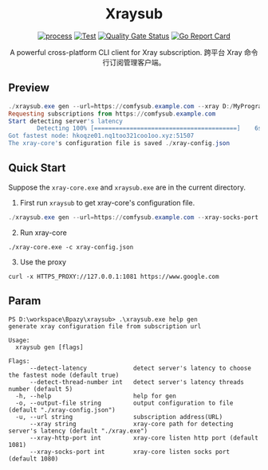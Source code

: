 <h1 align="center">Xraysub</h1>

<div align="center">

[![process](https://img.shields.io/badge/dev-in%20Progress-yellow)](https://github.com/Bpazy/xraysub/projects/1])
[![Test](https://github.com/Bpazy/xraysub/workflows/Test/badge.svg)](https://github.com/Bpazy/xraysub/actions/workflows/test.yml)
[![Quality Gate Status](https://sonarcloud.io/api/project_badges/measure?project=Bpazy_xraysub&metric=alert_status)](https://sonarcloud.io/dashboard?id=Bpazy_xraysub)
[![Go Report Card](https://goreportcard.com/badge/github.com/Bpazy/xraysub)](https://goreportcard.com/report/github.com/Bpazy/xraysub)

A powerful cross-platform CLI client for Xray subscription. 跨平台 Xray 命令行订阅管理客户端。
</div>

## Preview
```powershell
./xraysub.exe gen --url=https://comfysub.example.com --xray D:/MyPrograms/xray-core/xray.exe --xray-socks-port 1080 --xray-http-port 1081
Requesting subscriptions from https://comfysub.example.com
Start detecting server's latency
        Detecting 100% [========================================]    6s:0s]s]
Got fastest node: hkoqze01.nq1too321coo1oo.xyz:51507
The xray-core's configuration file is saved ./xray-config.json
```

## Quick Start
Suppose the `xray-core.exe` and `xraysub.exe` are in the current directory.
1. First run `xraysub` to get xray-core's configuration file.
```powershell
./xraysub.exe gen --url=https://comfysub.example.com --xray-socks-port 1080 --xray-http-port 1081
```
2. Run xray-core
```
./xray-core.exe -c xray-config.json
```
3. Use the proxy
```
curl -x HTTPS_PROXY://127.0.0.1:1081 https://www.google.com
```

## Param
```
PS D:\workspace\Bpazy\xraysub> .\xraysub.exe help gen
generate xray configuration file from subscription url

Usage:
  xraysub gen [flags]

Flags:
      --detect-latency             detect server's latency to choose the fastest node (default true)
      --detect-thread-number int   detect server's latency threads number (default 5)
  -h, --help                       help for gen
  -o, --output-file string         output configuration to file (default "./xray-config.json")
  -u, --url string                 subscription address(URL)
      --xray string                xray-core path for detecting server's latency (default "./xray.exe")
      --xray-http-port int         xray-core listen http port (default 1081)
      --xray-socks-port int        xray-core listen socks port (default 1080)
```

